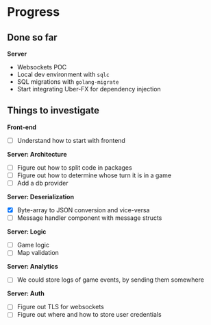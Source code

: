 # Progress

## Done so far

**Server**
- Websockets POC
- Local dev environment with `sqlc`
- SQL migrations with `golang-migrate`
- Start integrating Uber-FX for dependency injection

## Things to investigate

**Front-end**
- [ ] Understand how to start with frontend

**Server: Architecture**
- [ ] Figure out how to split code in packages
- [ ] Figure out how to determine whose turn it is in a game
- [ ] Add a db provider

**Server: Deserialization**
- [x] Byte-array to JSON conversion and vice-versa
- [ ] Message handler component with message structs

**Server: Logic**
- [ ] Game logic
- [ ] Map validation

**Server: Analytics**
- [ ] We could store logs of game events, by sending them somewhere

**Server: Auth**
- [ ] Figure out TLS for websockets
- [ ] Figure out where and how to store user credentials